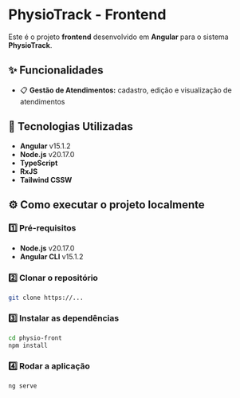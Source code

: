 # PhysioTrack - Frontend

Este é o projeto **frontend** desenvolvido em **Angular** para o sistema **PhysioTrack**.

## ✨ Funcionalidades

- 📋 **Gestão de Atendimentos:** cadastro, edição e visualização de atendimentos

## 🚀 Tecnologias Utilizadas

- **Angular** v15.1.2
- **Node.js** v20.17.0
- **TypeScript**
- **RxJS**
- **Tailwind CSSW**

## ⚙️ Como executar o projeto localmente

### 1️⃣ Pré-requisitos

- **Node.js** v20.17.0
- **Angular CLI** v15.1.2

### 2️⃣ Clonar o repositório

```bash
git clone https://...
```

### 3️⃣ Instalar as dependências

```bash
cd physio-front
npm install
```

### 4️⃣ Rodar a aplicação

```bash
ng serve
```

